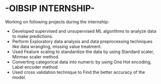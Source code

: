 # -OIBSIP INTERNSHIP-

Working on following projects during the internship:
- Developed supervised and unsupervised ML algorithms to analyze data to make predictions.
- Perform Exploratory data analysis and data preprocessing techniques like data wrangling, missing value treatment.
- Used Feature scaling to standardize the data by using Standard scaler, Minmax scaler method.
- Converting categorical data into numeric by using One Hot encoding, Label encoder method.
- Used cross validation technique to Find the better accuracy of the model.
